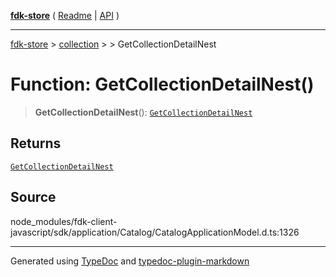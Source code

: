 [**fdk-store**](../../../README.md) ( [Readme](../../../README.md) \| [API](../../../API.md) )

---

[fdk-store](../../../API.md) > [collection](../../README.md) > [<internal>](../README.md) > GetCollectionDetailNest

# Function: GetCollectionDetailNest()

> **GetCollectionDetailNest**(): [`GetCollectionDetailNest`](../type-aliases/type-alias.GetCollectionDetailNest.md)

## Returns

[`GetCollectionDetailNest`](../type-aliases/type-alias.GetCollectionDetailNest.md)

## Source

node_modules/fdk-client-javascript/sdk/application/Catalog/CatalogApplicationModel.d.ts:1326

---

Generated using [TypeDoc](https://typedoc.org/) and [typedoc-plugin-markdown](https://www.npmjs.com/package/typedoc-plugin-markdown)
